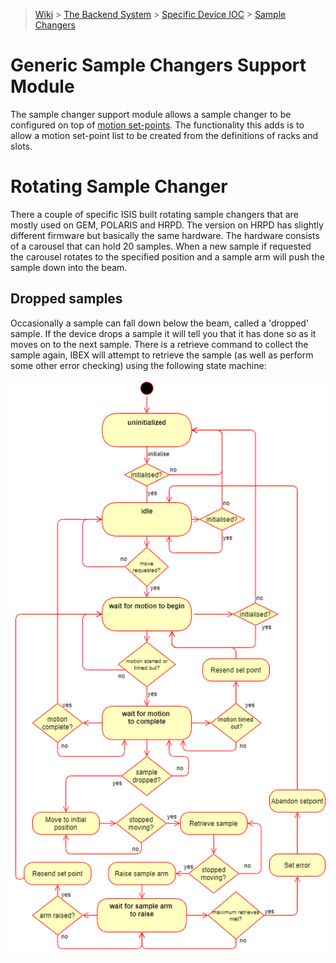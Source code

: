 > [Wiki](Home) > [The Backend System](The-Backend-System) > [Specific Device IOC](Specific-Device-IOC) > [Sample Changers](Sample-Changers)

# Generic Sample Changers Support Module

The sample changer support module allows a sample changer to be configured on top of [motion set-points](Motion-Set-points). The functionality this adds is to allow a motion set-point list to be created from the definitions of racks and slots.

# Rotating Sample Changer

There a couple of specific ISIS built rotating sample changers that are mostly used on GEM, POLARIS and HRPD. The version on HRPD has slightly different firmware but basically the same hardware. The hardware consists of a carousel that can hold 20 samples. When a new sample if requested the carousel rotates to the specified position and a sample arm will push the sample down into the beam.

## Dropped samples

Occasionally a sample can fall down below the beam, called a 'dropped' sample. If the device drops a sample it will tell you that it has done so as it moves on to the next sample. There is a retrieve command to collect the sample again, IBEX will attempt to retrieve the sample (as well as perform some other error checking) using the following state machine:

![state machine](https://raw.githubusercontent.com/ISISComputingGroup/ibex_developers_manual/master/images/Rotating_sample_changer.png)